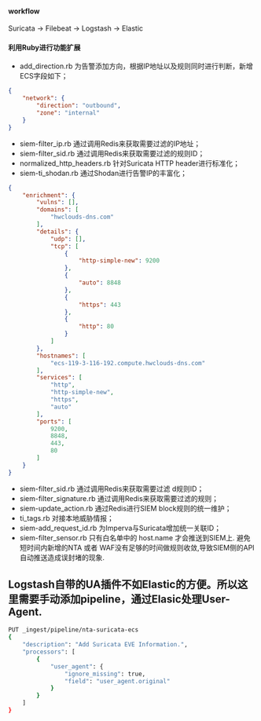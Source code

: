 <!--
 * @Author: your name
 * @Date: 2020-08-06 15:59:11
 * @LastEditTime: 2020-11-26 14:17:35
 * @LastEditors: Please set LastEditors
 * @Description: In User Settings Edit
 * @FilePath: /Code/Users/canon/Documents/github/suricata-scripts/Suricata_ECS/logstash/conf.d/from_suricata_to_siem/README.md
--> 

#### workflow
Suricata -> Filebeat -> Logstash -> Elastic

#### 利用Ruby进行功能扩展
- add_direction.rb 为告警添加方向，根据IP地址以及规则同时进行判断，新增ECS字段如下；
```json
{
    "network": {
        "direction": "outbound",
        "zone": "internal"
    }
}
```
- siem-filter_ip.rb 通过调用Redis来获取需要过滤的IP地址；
- siem-filter_sid.rb 通过调用Redis来获取需要过滤的规则ID；
- normalized_http_headers.rb 针对Suricata HTTP header进行标准化；
- siem-ti_shodan.rb 通过Shodan进行告警IP的丰富化；
```json
{
    "enrichment": {
        "vulns": [],
        "domains": [
            "hwclouds-dns.com"
        ],
        "details": {
            "udp": [],
            "tcp": [
                {
                    "http-simple-new": 9200
                },
                {
                    "auto": 8848
                },
                {
                    "https": 443
                },
                {
                    "http": 80
                }
            ]
        },
        "hostnames": [
            "ecs-119-3-116-192.compute.hwclouds-dns.com"
        ],
        "services": [
            "http",
            "http-simple-new",
            "https",
            "auto"
        ],
        "ports": [
            9200,
            8848,
            443,
            80
        ]
    }
}
```

- siem-filter_sid.rb 通过调用Redis来获取需要过滤 d规则ID；
- siem-filter_signature.rb 通过调用Redis来获取需要过滤的规则；
- siem-update_action.rb 通过Redis进行SIEM block规则的统一维护；
- ti_tags.rb 对接本地威胁情报；
- siem-add_request_id.rb 为Imperva与Suricata增加统一关联ID；
- siem-filter_sensor.rb 只有白名单中的 host.name 才会推送到SIEM上. 避免短时间内新增的NTA 或者 WAF没有足够的时间做规则收敛,导致SIEM侧的API自动推送造成误封堵的现象.



## Logstash自带的UA插件不如Elastic的方便。所以这里需要手动添加pipeline，通过Elasic处理User-Agent. 
```bash
PUT _ingest/pipeline/nta-suricata-ecs
{
    "description": "Add Suricata EVE Information.",
    "processors": [
        {
            "user_agent": {
                "ignore_missing": true,
                "field": "user_agent.original"
            }
        }
    ]
}
```
